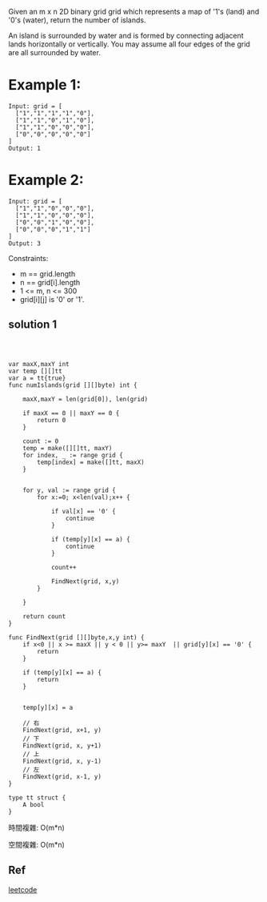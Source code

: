 Given an m x n 2D binary grid grid which represents a map of '1's (land) and '0's (water), return the number of islands.

An island is surrounded by water and is formed by connecting adjacent lands horizontally or vertically. You may assume all four edges of the grid are all surrounded by water.
# Example 1:

```
Input: grid = [
  ["1","1","1","1","0"],
  ["1","1","0","1","0"],
  ["1","1","0","0","0"],
  ["0","0","0","0","0"]
]
Output: 1
```

# Example 2:

```
Input: grid = [
  ["1","1","0","0","0"],
  ["1","1","0","0","0"],
  ["0","0","1","0","0"],
  ["0","0","0","1","1"]
]
Output: 3
```

Constraints:
- m == grid.length
- n == grid[i].length
- 1 <= m, n <= 300
- grid[i][j] is '0' or '1'.



## solution 1

```golang



var maxX,maxY int
var temp [][]tt
var a = tt{true}
func numIslands(grid [][]byte) int {

    maxX,maxY = len(grid[0]), len(grid)
    
    if maxX == 0 || maxY == 0 {
        return 0
    }
    
    count := 0
    temp = make([][]tt, maxY)
    for index, _ := range grid {
        temp[index] = make([]tt, maxX)
    }
    
    
    for y, val := range grid {
        for x:=0; x<len(val);x++ {
            
            if val[x] == '0' {
                continue
            }
 
            if (temp[y][x] == a) {
                continue
            }

            count++
            
            FindNext(grid, x,y)
        }
        
    }
    
    return count
}

func FindNext(grid [][]byte,x,y int) {
    if x<0 || x >= maxX || y < 0 || y>= maxY  || grid[y][x] == '0' {
        return
    }
    
    if (temp[y][x] == a) {
        return
    }
    
    
    temp[y][x] = a
    
    // 右
    FindNext(grid, x+1, y)
    // 下
    FindNext(grid, x, y+1)
    // 上
    FindNext(grid, x, y-1)
    // 左
    FindNext(grid, x-1, y)    
}

type tt struct {
    A bool
}

```

時間複雜:  O(m*n)

空間複雜:  O(m*n) 

## Ref
[leetcode](https://leetcode.com/problems/number-of-islands/)
